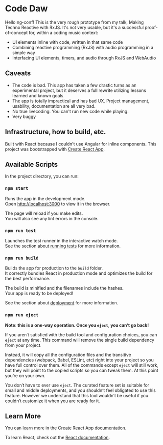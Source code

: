 # Code Daw

Hello ng-conf! This is the very rough prototype from my talk, Making Techno Reactive with RxJS. It's not very usable, but it's a successful proof-of-concept for, within a coding music context:
- UI elements inline with code, written in that same code
- Combining reactive programming (RxJS) with audio programming in a simple way
- Interfacing UI elements, timers, and audio through RxJS and WebAudio

## Caveats
- The code is bad. This app has taken a few drastic turns as an experimental project, but it deserves a full rewrite utilizing lessons learned and known goals.
- The app is totally impractical and has bad UX. Project management, usability, documentation are all very bad.
- No true livecoding. You can't run new code while playing.
- Very buggy

## Infrastructure, how to build, etc.

Built with React because I couldn't use Angular for inline components. This project was bootstrapped with [Create React App](https://github.com/facebook/create-react-app).

## Available Scripts

In the project directory, you can run:

### `npm start`

Runs the app in the development mode.\
Open [http://localhost:3000](http://localhost:3000) to view it in the browser.

The page will reload if you make edits.\
You will also see any lint errors in the console.

### `npm run test`

Launches the test runner in the interactive watch mode.\
See the section about [running tests](https://facebook.github.io/create-react-app/docs/running-tests) for more information.

### `npm run build`

Builds the app for production to the `build` folder.\
It correctly bundles React in production mode and optimizes the build for the best performance.

The build is minified and the filenames include the hashes.\
Your app is ready to be deployed!

See the section about [deployment](https://facebook.github.io/create-react-app/docs/deployment) for more information.

### `npm run eject`

**Note: this is a one-way operation. Once you `eject`, you can’t go back!**

If you aren’t satisfied with the build tool and configuration choices, you can `eject` at any time. This command will remove the single build dependency from your project.

Instead, it will copy all the configuration files and the transitive dependencies (webpack, Babel, ESLint, etc) right into your project so you have full control over them. All of the commands except `eject` will still work, but they will point to the copied scripts so you can tweak them. At this point you’re on your own.

You don’t have to ever use `eject`. The curated feature set is suitable for small and middle deployments, and you shouldn’t feel obligated to use this feature. However we understand that this tool wouldn’t be useful if you couldn’t customize it when you are ready for it.

## Learn More

You can learn more in the [Create React App documentation](https://facebook.github.io/create-react-app/docs/getting-started).

To learn React, check out the [React documentation](https://reactjs.org/).
